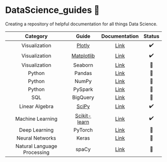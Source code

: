 # DataScience_guides 🚧

Creating a repository of helpful documentation for all things Data Science.

| Category | Guide | Documentation | Status
| :---------------: | :---------------: | :---------------: | :---------------:
| Visualization | [Plotly](https://github.com/mattamx/Python_sheets/blob/abcdc371a29b94932374230d2be6f67d63218f78/Visualization/Plotly.md) | [Link](https://matplotlib.org/2.0.0/index.html) | ✔️
| Visualization | [Matplotlib](https://github.com/mattamx/Python_guides/blob/72055b71711fabd97da6d27eca48c79127190181/Visualization/Matplotlib.md) | [Link](https://plotly.com/python/plotly-express/) | ✔️
| Visualization | Seaborn | [Link](https://seaborn.pydata.org/index.html) | 🚧
| Python | Pandas | [Link](https://pandas.pydata.org/docs/) | 🚧
| Python | NumPy | [Link](https://numpy.org/doc/stable/) | 🚧
| Python | PySpark | [Link](https://spark.apache.org/docs/latest/api/python/) | 🚧
| SQL | BigQuery | [Link](https://cloud.google.com/bigquery/docs) | 🚧
| Linear Algebra | [SciPy](https://github.com/mattamx/DataScience_guides/blob/3e83fb1e272237501dae23606c0e8cc83d7a97fa/Linear%20Algebra/SciPy.md) | [Link](https://docs.scipy.org/doc/scipy/) | ✔️
| Machine Learning | [Scikit-learn](https://github.com/mattamx/Python_guides/blob/8525120156965ceaaddaf43079eef1f1ec45c93a/Machine%20Learning/Scikit-learn.md) | [Link](https://scikit-learn.org/stable/index.html) | ✔️
| Deep Learning | PyTorch | [Link](https://pytorch.org/docs/stable/index.html) | 🚧
| Neural Networks | Keras | [Link](https://keras.io/getting_started/) | 🚧
| Natural Language Processing | spaCy | [Link](https://spacy.io/usage#quickstart) | 🚧
